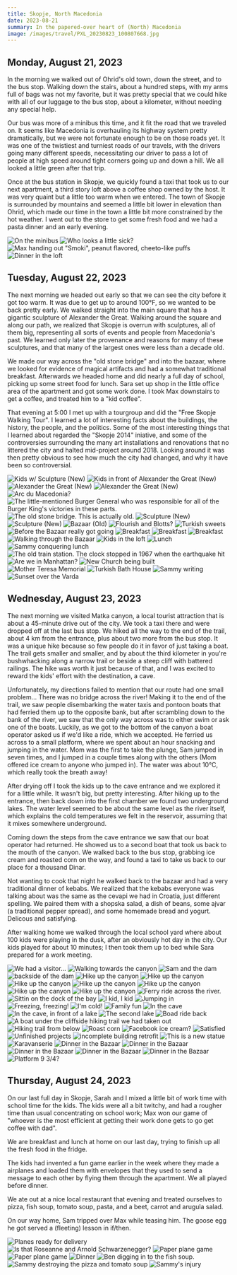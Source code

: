 ```yaml
---
title: Skopje, North Macedonia
date: 2023-08-21
summary: In the papered-over heart of (North) Macedonia
image: /images/travel/PXL_20230823_100807668.jpg
---
```


## Monday, August 21, 2023

In the morning we walked out of Ohrid's old town, down the street, and to the bus stop. Walking down the stairs, about a hundred steps, with my arms full of bags was not my favorite, but it was pretty special that we could hike with all of our luggage to the bus stop, about a kilometer, without needing any special help.

Our bus was more of a minibus this time, and it fit the road that we traveled on. It seems like Macedonia is overhauling its highway system pretty dramatically, but we were not fortunate enough to be on those roads yet. It was one of the twistiest and turniest roads  of our travels, with the drivers going many different speeds, necessitating our driver to pass a lot of people at high speed around tight corners going up and down a hill.  We all looked a little green after that trip.

Once at the bus station in Skopje, we quickly found a taxi that took us to our next apartment, a third story loft above a coffee shop owned by the host. It was very quaint but a little too warm when we entered. The town of Skopje is surrounded by mountains and seemed a little bit lower in elevation than Ohrid, which made our time in the town a little bit more constrained by the hot weather. I went out to the store to get some fresh food and we had a pasta dinner and an early evening.

![On the minibus](/images/travel/PXL_20230821_102836159.MP.jpg)
![Who looks a little sick?](/images/travel/PXL_20230821_102845347.jpg)
![Max handing out "Smoki", peanut flavored, cheeto-like puffs](/images/travel/PXL_20230821_105329907.MP.jpg)
![Dinner in the loft](/images/travel/PXL_20230821_155304405.jpg)

## Tuesday, August 22, 2023

The next morning we headed out early so that we can see the city before it got too warm. It was due to get up to around 100°F, so we wanted to be back pretty early.  We walked straight into the main square that has a gigantic sculpture of Alexander the Great.  Walking around the square and along our path, we realized that Skopje is overrun with sculptures, all of them big, representing all sorts of events and people from Macedonia's past. We learned only later the provenance and reasons for many of these sculptures, and that many of the largest ones were less than a decade old.

We made our way across the "old stone bridge" and into the bazaar, where we looked for evidence of magical artifacts and had a somewhat traditional breakfast.  Afterwards we headed home and did nearly a full day of school, picking up some street food for lunch.  Sara set up shop in the little office area of the apartment and got some work done. I took Max downstairs to get a coffee, and treated him to a "kid coffee".

That evening at 5:00 I met up with a tourgroup and did the "Free Skopje Walking Tour". I learned a lot of interesting facts about the buildings, the history, the people, and the politics.  Some of the most interesting things that I learned about regarded the "Skopje 2014" iniative, and some of the controversies surrounding the many art installations and renovations that no littered the city and halted mid-project around 2018.  Looking around it was then pretty obvious to see how much the city had changed, and why it have been so controversial.

![Kids w/ Sculpture (New)](/images/travel/PXL_20230822_054854777.jpg)
![Kids in front of Alexander the Great (New)](/images/travel/PXL_20230822_055213262.jpg)
![Alexander the Great (New)](/images/travel/PXL_20230822_055319141.jpg)
![Alexander the Great (New)](/images/travel/PXL_20230822_055743461.jpg)
![Arc du Macedonia?](/images/travel/PXL_20230822_060003828.jpg)
![The little-mentioned Burger General who was responsible for all of the Burger King's victories in these parts.](/images/travel/PXL_20230822_060926964.jpg)
![The old stone bridge.  This is actually old.](/images/travel/PXL_20230822_061002581.jpg)
![Sculpture (New)](/images/travel/PXL_20230822_061617192.jpg)
![Sculpture (New)](/images/travel/PXL_20230822_062139159.jpg)
![Bazaar (Old)](/images/travel/PXL_20230822_062455837.MP.jpg)
![Flourish and Blotts?](/images/travel/PXL_20230822_062611393.jpg)
![Turkish sweets](/images/travel/PXL_20230822_062837914.jpg)
![Before the Bazaar really got going](/images/travel/PXL_20230822_064003855.jpg)
![Breakfast](/images/travel/PXL_20230822_070217467.MP.jpg)
![Breakfast](/images/travel/PXL_20230822_070332602.jpg)
![Breakfast](/images/travel/PXL_20230822_070826468.jpg)
![Walking through the Bazaar](/images/travel/PXL_20230822_075907950.jpg)
![Kids in the loft](/images/travel/PXL_20230822_103210071.jpg)
![Lunch](/images/travel/PXL_20230822_103446321.jpg)
![Sammy conquering lunch](/images/travel/PXL_20230822_103610660.jpg)
![The old train station.  The clock stopped in 1967 when the earthquake hit](/images/travel/PXL_20230822_160849024.jpg)
![Are we in Manhattan?](/images/travel/PXL_20230822_161234185.jpg)
![New Church being built](/images/travel/PXL_20230822_161632763.jpg)
![Mother Teresa Memorial](/images/travel/PXL_20230822_161751262.jpg)
![Turkish Bath House](/images/travel/PXL_20230822_170241133.jpg)
![Sammy writing](/images/travel/PXL_20230822_171916515.MP.jpg)
![Sunset over the Varda](/images/travel/PXL_20230822_174048522.jpg)

## Wednesday, August 23, 2023

The next morning we visited Matka canyon, a local tourist attraction that is about a 45-minute drive out of the city. We took a taxi there and were dropped off at the last bus stop. We hiked all the way to the end of the trail, about 4 km from the entrance, plus about two more from the bus stop. It was a unique hike because so few people do it in favor of just taking a boat. The trail gets smaller and smaller, and by about the third kilometer in you're bushwhacking along a narrow trail or beside a steep cliff with battered railings. The hike was worth it just because of that, and I was excited to reward the kids' effort with the destination, a cave.  

Unfortunately, my directions failed to mention that our route had one small problem... There was no bridge across the river!  Making it to the end of the trail, we saw people disembarking the water taxis and pontoon boats that had ferried them up to the opposite bank, but after scrambling down to the bank of the river, we saw that the only way across was to either swim or ask one of the boats.  Luckily, as we got to the bottom of the canyon a boat operator asked us if we'd like a ride, which we accepted. He ferried us across to a small platform, where we spent about an hour snacking and jumping in the water.  Mom was the first to take the plunge, Sam jumped in seven times, and I jumped in a couple times along with the others (Mom offered ice cream to anyone who jumped in).  The water was about 10°C, which really took the breath away!

After drying off I took the kids up to the cave entrance and we explored it for a little while. It wasn't big, but pretty interesting. After hiking up to the entrance, then back down into the first chamber we found two underground lakes.  The water level seemed to be about the same level as the river itself, which explains the cold temperatures we felt in the reservoir, assuming that it mixes somewhere underground.

Coming down the steps from the cave entrance we saw that our boat operator had returned. He showed us to a second boat that took us back to the mouth of the canyon. We walked back to the bus stop, grabbing ice cream and roasted corn on the way, and found a taxi to take us back to our place for a thousand Dinar.

Not wanting to cook that night he walked back to the bazaar and had a very traditional dinner of kebabs. We realized that the kebabs everyone was talking about was the same as the cevapi we had in Croatia, just different spelling. We paired them with a shopska salad, a dish of beans, some ajvar (a traditional pepper spread), and some homemade bread and yogurt.  Delicous and satisfying.

After walking home we walked through the local school yard where about 100 kids were playing in the dusk, after an obviously hot day in the city. Our kids played for about 10 minutes;  I then took them up to bed while Sara prepared for a work meeting.

![We had a visitor...](/images/travel/PXL_20230823_041033350.jpg)
![Walking towards the canyon](/images/travel/PXL_20230823_071414586.jpg)
![Sam and the dam](/images/travel/PXL_20230823_072306331.jpg)
![backside of the dam](/images/travel/PXL_20230823_072457506.jpg)
![Hike up the canyon](/images/travel/PXL_20230823_073939293.jpg)
![Hike up the canyon](/images/travel/PXL_20230823_075319572.jpg)
![Hike up the canyon](/images/travel/PXL_20230823_080846677.MP.jpg)
![Hike up the canyon](/images/travel/PXL_20230823_080943708.jpg)
![Hike up the canyon](/images/travel/PXL_20230823_081015871.jpg)
![Hike up the canyon](/images/travel/PXL_20230823_082105416.jpg)
![Hike up the canyon](/images/travel/PXL_20230823_084709960.jpg)
![Ferry ride across the river.](/images/travel/PXL_20230823_092508710.jpg)
![Sittin on the dock of the bay](/images/travel/PXL_20230823_093511180.jpg)
![I kid, I kid](/images/travel/PXL_20230823_093612125.MP.jpg)
![Jumping in](/images/travel/PXL_20230823_093648995.jpg)
![Freezing, freezing!](/images/travel/PXL_20230823_093653350.jpg)
![I'm cold!](/images/travel/PXL_20230823_100036936.jpg)
![Family fun](/images/travel/PXL_20230823_100807668.jpg)
![In the cave](/images/travel/PXL_20230823_103628790.jpg)
![In the cave, in front of a lake](/images/travel/PXL_20230823_103810145.jpg)
![The second lake](/images/travel/PXL_20230823_104005023.jpg)
![Boad ride back](/images/travel/PXL_20230823_105431041.jpg)
![A boat under the cliffside hiking trail we had taken out](/images/travel/PXL_20230823_105810145.jpg)
![Hiking trail from below](/images/travel/PXL_20230823_105955897.MP.jpg)
![Roast corn](/images/travel/PXL_20230823_112327157.MP.jpg)
![Facebook ice cream?](/images/travel/PXL_20230823_112645430.jpg)
![Satisfied](/images/travel/PXL_20230823_113030397.jpg)
![Unfinished projects](/images/travel/PXL_20230823_151255795.jpg)
![incomplete building retrofit](/images/travel/PXL_20230823_151352302.jpg)
![This is a new statue](/images/travel/PXL_20230823_152025438.jpg)
![Karavanserie](/images/travel/PXL_20230823_153806203.jpg)
![Dinner in the Bazaar](/images/travel/PXL_20230823_155521484.jpg)
![Dinner in the Bazaar](/images/travel/PXL_20230823_155905039.jpg)
![Dinner in the Bazaar](/images/travel/PXL_20230823_160601991.jpg)
![Dinner in the Bazaar](/images/travel/PXL_20230823_161423573.jpg)
![Dinner in the Bazaar](/images/travel/PXL_20230823_163117569.jpg)
![Platform 9 3/4?](/images/travel/PXL_20230823_174149079.jpg)

## Thursday, August 24, 2023

On our last full day in Skopje, Sarah and I mixed a little bit of work time with school time for the kids.  The kids were all a bit twitchy, and had a rougher time than usual concentrating on school work; Max won our game of "whoever is the most efficient at getting their work done gets to go get coffee with dad".

We are breakfast and lunch at home on our last day, trying to finish up all the fresh food in the fridge.

The kids had invented a fun game earlier in the week where they made a airplanes and loaded them with envelopes that they used to send a message to each other by flying them through the apartment.  We all played before dinner.

We ate out at a nice local restaurant that evening and treated ourselves to pizza, fish soup, tomato soup, pasta, and a beet, carrot and arugula salad.

On our way home, Sam tripped over Max while teasing him.  The goose egg he got served a (fleeting) lesson in if/then.

![Planes ready for delivery](/images/travel/PXL_20230824_053416407.jpg)
![Is that Roseanne and Arnold Schwarzenegger?](/images/travel/PXL_20230824_065903602.jpg)
![Paper plane game](/images/travel/PXL_20230824_142602649.jpg)
![Paper plane game](/images/travel/PXL_20230824_143439773.MP.jpg)
![Dinner](/images/travel/PXL_20230824_163701673.jpg)
![Ben digging in to the fish soup.](/images/travel/PXL_20230824_165456265.jpg)
![Sammy destroying the pizza and tomato soup](/images/travel/PXL_20230824_165540266.MP.jpg)
![Sammy's injury](/images/travel/PXL_20230824_174241379.jpg)
